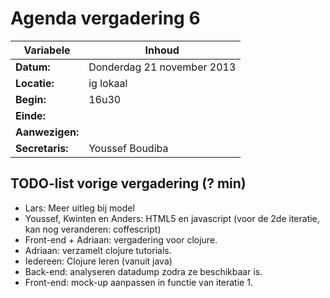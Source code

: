 # Agenda vergadering 6

Variabele		|Inhoud
---			|---
**Datum:**              |Donderdag 21 november 2013
**Locatie:**            |ig lokaal
**Begin:**              |16u30
**Einde:**              |
**Aanwezigen:**         |
**Secretaris:**         |Youssef Boudiba

## TODO-list vorige vergadering (? min)

* Lars: Meer uitleg bij model
* Youssef, Kwinten en Anders: HTML5 en javascript (voor de 2de iteratie, kan nog veranderen: coffescript) 
* Front-end + Adriaan: vergadering voor clojure.
* Adriaan: verzamelt clojure tutorials.
* Iedereen: Clojure leren (vanuit java) 
* Back-end: analyseren datadump zodra ze beschikbaar is.
* Front-end: mock-up aanpassen in functie van iteratie 1.
